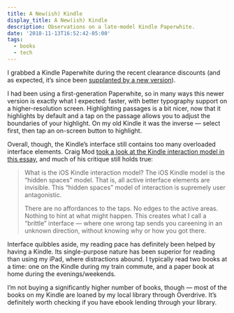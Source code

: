 ```yaml
---
title: A New(ish) Kindle
display_title: A New(ish) Kindle
description: Observations on a late-model Kindle Paperwhite.
date: '2018-11-13T16:52:42-05:00'
tags:
  - books
  - tech
---
```

I grabbed a Kindle Paperwhite during the recent clearance discounts (and as expected, it’s since been [supplanted by a new version](https://www.theverge.com/2018/11/7/18065960/amazon-kindle-paperwhite-2018-review)).

I had been using a first-generation Paperwhite, so in many ways this newer version is exactly what I expected: faster, with better typography support on a higher-resolution screen. Highlighting passages is a bit nicer, now that it highlights by default and a tap on the passage allows you to adjust the boundaries of your highlight. On my old Kindle it was the inverse — select first, then tap an on-screen button to highlight.

Overall, though, the Kindle’s interface still contains too many overloaded interface elements. Craig Mod [took a look at the Kindle interaction model in this essay](https://medium.com/@craigmod/reconsidering-the-hardware-kindle-interface-3c54088bed9e), and much of his critique still holds true:

> What is the iOS Kindle interaction model? The iOS Kindle model is the “hidden spaces” model. That is, all active interface elements are invisible. This “hidden spaces” model of interaction is supremely user antagonistic.
> 
>  There are no affordances to the taps. No edges to the active areas. Nothing to hint at what might happen. This creates what I call a “brittle” interface — where one wrong tap sends you careening in an unknown direction, without knowing why or how you got there.

Interface quibbles aside, my reading pace has definitely been helped by having a Kindle. Its single-purpose nature has been superior for reading than using my iPad, where distractions abound. I typically read two books at a time: one on the Kindle during my train commute, and a paper book at home during the evenings/weekends.

I’m not buying a significantly higher number of books, though — most of the books on my Kindle are loaned by my local library through Overdrive. It’s definitely worth checking if you have ebook lending through your library.
